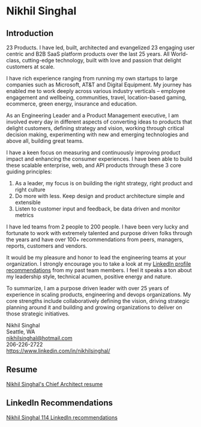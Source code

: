 # Nikhil Singhal 

## Introduction
23 Products. I have led, built, architected and evangelized 23 engaging user centric and B2B SaaS platform products over the last 25 years. All World-class, cutting-edge technology, built with love and passion that delight customers at scale. 

I have rich experience ranging from running my own startups to large companies such as Microsoft, AT&T and Digital Equipment. My journey has enabled me to work deeply across various industry verticals – employee engagement and wellbeing, communities, travel, location-based gaming, ecommerce, green energy, insurance and education. 

As an Engineering Leader and a Product Management executive, I am involved every day in different aspects of converting ideas to products that delight customers, defining strategy and vision, working through critical decision making, experimenting with new and emerging technologies and above all, building great teams. 

I have a keen focus on measuring and continuously improving product impact and enhancing the consumer experiences. I have been able to build these scalable enterprise, web, and API products through these 3 core guiding principles:
1.	As a leader, my focus is on building the right strategy, right product and right culture
2.	Do more with less. Keep design and product architecture simple and extensible 
3.	Listen to customer input and feedback, be data driven and monitor metrics

I have led teams from 2 people to 200 people. I have been very lucky and fortunate to work with extremely talented and purpose driven folks through the years and have over 100+ recommendations from peers, managers, reports, customers and vendors.

It would be my pleasure and honor to lead the engineering teams at your organization. I strongly encourage you to take a look at my [LinkedIn profile recommendations](https://github.com/nikhilsi/resume/blob/main/Nikhil-Singhal-LinkedIn-114-Recommendations.pdf) from my past team members. I feel it speaks a ton about my leadership style, technical acumen, positive energy and nature. 

To summarize, I am a purpose driven leader with over 25 years of experience in scaling products, engineering and devops organizations. My core strengths include collaboratively defining the vision, driving strategic planning around it and building and growing organizations to deliver on those strategic initiatives. 

Nikhil Singhal  
Seattle, WA  
nikhilsinghal@hotmail.com  
206-226-2722  
https://www.linkedin.com/in/nikhilsinghal/  

## Resume
[Nikhil Singhal's Chief Architect resume](https://github.com/nikhilsi/resume/blob/main/Nikhil-Singhal-Architect-Resume.pdf)

## LinkedIn Recommendations
[Nikhil Singhal 114 LinkedIn recommendations](https://github.com/nikhilsi/resume/blob/main/Nikhil-Singhal-LinkedIn-114-Recommendations.pdf)

